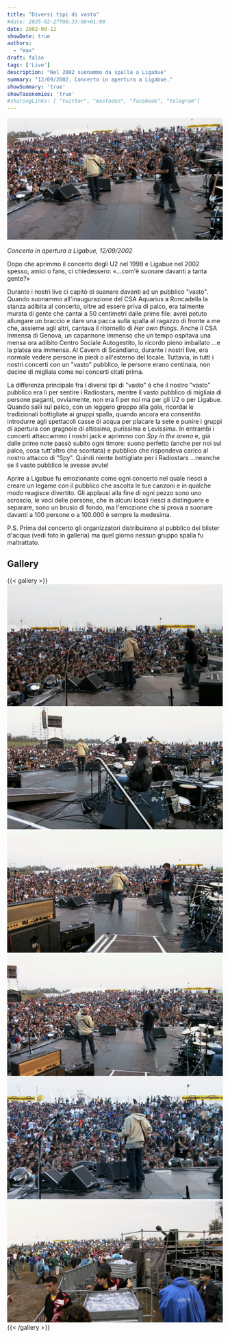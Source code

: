 ```yaml
---
title: "Diversi tipi di vasto"
#date: 2025-02-27T08:33:06+01:00
date: 2002-09-12
showDate: true
authors:
  - "max"
draft: false
tags: ['Live']
description: "Nel 2002 suonammo da spalla a Ligabue"
summary: "12/09/2002. Concerto in apertura a Ligabue."
showSummary: 'true'
showTaxonomies: 'true'
#sharingLinks: [ "twitter", "mastodon", "facebook", "telegram"]
---
```


![Foto live](featured.png)

*Concerto in apertura a Ligabue, 12/09/2002*

Dopo che aprimmo il concerto degli U2 nel 1998 e Ligabue nel 2002 spesso, amici o fans, ci chiedessero: «...com'è suonare davanti a tanta gente?»

Durante i nostri live ci capitò di suanare davanti ad un pubblico "vasto". Quando suonammo all'inaugurazione del CSA Aquarius a Roncadella la stanza adibita al concerto, oltre ad essere priva di palco, era talmente murata di gente che cantai a 50 centimetri dalle prime file: avrei potuto allungare un braccio e dare una pacca sulla spalla al ragazzo di fronte a me che, assieme agli altri, cantava il ritornello di *Her own things*. Anche il CSA Inmensa di Genova, un capannone immenso che un tempo ospitava una mensa ora adibito Centro Sociale Autogestito, lo ricordo pieno imballato ...e la platea era immensa. Al Cavern di Scandiano, durante i nostri live, era normale vedere persone in piedi o all'esterno del locale. Tuttavia, in tutti i nostri concerti con un "vasto" pubblico, le persone erano centinaia, non decine di migliaia come nei concerti citati prima.

La differenza principale fra i diversi tipi di "vasto" è che il nostro "vasto" pubblico era lì per sentire i Radiostars, mentre il vasto pubblico di migliaia di persone paganti, ovviamente, non era lì per noi ma per gli U2 o per Ligabue. Quando salii sul palco, con un leggero groppo alla gola, ricordai le tradizionali bottigliate ai gruppi spalla, quando ancora era consentito introdurre agli spettacoli casse di acqua per placare la sete e punire i gruppi di apertura con gragnole di altissima, purissima e Levissima. In entrambi i concerti attaccammo i nostri jack e aprimmo con *Spy in the arena* e, già dalle prime note passò subito ogni timore: suono perfetto (anche per noi sul palco, cosa tutt'altro che scontata) e pubblico che rispondeva carico al nostro attacco di "Spy". Quindi niente bottigliate per i Radiostars ...neanche se il vasto pubblico le avesse avute!

Aprire a Ligabue fu emozionante come ogni concerto nel quale riesci a creare un legame con il pubblico che ascolta le tue canzoni e in qualche modo reagisce divertito. Gli applausi alla fine di ogni pezzo sono uno scroscio, le voci delle persone, che in alcuni locali riesci a distinguere e separare, sono un brusio di fondo, ma l'emozione che si prova a suonare davanti a 100 persone o a 100.000 è sempre la medesima.

P.S. Prima del concerto gli organizzatori distribuirono al pubblico dei blister d'acqua (vedi foto in galleria) ma quel giorno nessun gruppo spalla fu maltrattato.

## Gallery
{{< gallery >}}
    <img src="img/1.png" class="grid-w33"/>
    <img src="img/2.png" class="grid-w33"/>
    <img src="img/3.png" class="grid-w33"/>
    <img src="img/4.png" class="grid-w33"/>
    <img src="img/5.png" class="grid-w33"/>
    <img src="img/6.png" class="grid-w33"/>
{{< /gallery >}}
